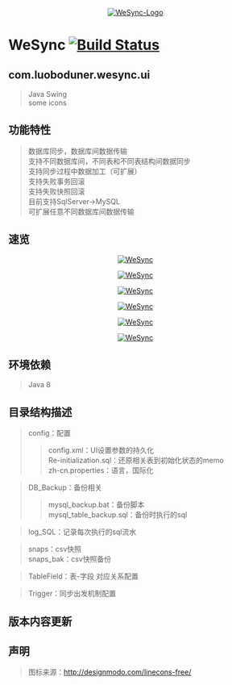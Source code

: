 <p align="center">
  <a href="https://github.com/rememberber/WeSync">
   <img alt="WeSync-Logo" src="http://download.zhoubochina.com/weSync/img/WeSync.png">
  </a>
</p>

WeSync [![Build Status](https://travis-ci.org/rememberber/WeSync.svg?branch=master)](https://travis-ci.org/rememberber/WeSync)
============

com.luoboduner.wesync.ui
-------
>Java Swing  
>some icons

功能特性
---------
>数据库同步，数据库间数据传输  
>支持不同数据库间，不同表和不同表结构间数据同步  
>支持同步过程中数据加工（可扩展）  
>支持失败事务回滚  
>支持失败快照回滚  
>目前支持SqlServer->MySQL  
>可扩展任意不同数据库间数据传输

速览
-----
<p align="center">
  <a href="http://download.zhoubochina.com/weSync/img/%E5%9B%BE%E5%83%8F%20030.png">
   <img alt="WeSync" src="http://download.zhoubochina.com/weSync/img/%E5%9B%BE%E5%83%8F%20030.png">
  </a>
</p>
<p align="center">
  <a href="http://download.zhoubochina.com/weSync/img/%E5%9B%BE%E5%83%8F%20031.png">
   <img alt="WeSync" src="http://download.zhoubochina.com/weSync/img/%E5%9B%BE%E5%83%8F%20031.png">
  </a>
</p>
<p align="center">
  <a href="http://download.zhoubochina.com/weSync/img/%E5%9B%BE%E5%83%8F%20032.png">
   <img alt="WeSync" src="http://download.zhoubochina.com/weSync/img/%E5%9B%BE%E5%83%8F%20032.png">
  </a>
</p>
<p align="center">
  <a href="http://download.zhoubochina.com/weSync/img/%E5%9B%BE%E5%83%8F%20033.png">
   <img alt="WeSync" src="http://download.zhoubochina.com/weSync/img/%E5%9B%BE%E5%83%8F%20033.png">
  </a>
</p>
<p align="center">
  <a href="http://download.zhoubochina.com/weSync/img/%E5%9B%BE%E5%83%8F%20034.png">
   <img alt="WeSync" src="http://download.zhoubochina.com/weSync/img/%E5%9B%BE%E5%83%8F%20034.png">
  </a>
</p>
<p align="center">
  <a href="http://download.zhoubochina.com/weSync/img/%E5%9B%BE%E5%83%8F%20035.png">
   <img alt="WeSync" src="http://download.zhoubochina.com/weSync/img/%E5%9B%BE%E5%83%8F%20035.png">
  </a>
</p>

  
环境依赖
---------
>Java 8

目录结构描述
-------------
>config：配置
>>config.xml：UI设置参数的持久化  
>>Re-initialization.sql：还原相关表到初始化状态的memo  
>>zh-cn.properties：语言，国际化

>DB_Backup：备份相关
>>mysql_backup.bat：备份脚本  
>>mysql_table_backup.sql：备份时执行的sql

>log_SQL：记录每次执行的sql流水

>snaps：csv快照  
>snaps_bak：csv快照备份

>TableField：表-字段 对应关系配置

>Trigger：同步出发机制配置

版本内容更新
-------------

声明
-------
>图标来源：http://designmodo.com/linecons-free/